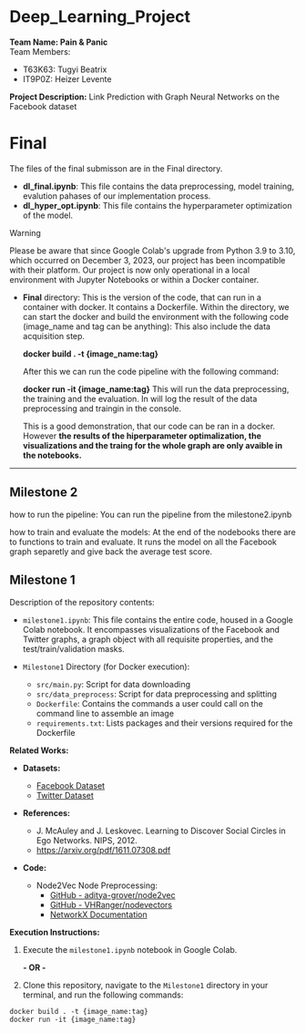 # Deep_Learning_Project

**Team Name: Pain & Panic**  
Team Members:  
- T63K63: Tugyi Beatrix  
- IT9P0Z: Heizer Levente  

**Project Description:** Link Prediction with Graph Neural Networks on the Facebook dataset

# Final
The files of the final submisson are in the Final directory. 
- **dl_final.ipynb**: This file contains the data preprocessing, model training, evalution pahases of our implementation process.
- **dl_hyper_opt.ipynb**: This file contains the hyperparameter optimization of the model.

> [!WARNING]  
> Please be aware that since Google Colab's upgrade from Python 3.9 to 3.10, which occurred on December 3, 2023, our project has been incompatible with their platform. Our project is now only operational in a local environment with Jupyter Notebooks or within a Docker container.

- **Final** directory: This is the version of the code, that can run in a container with docker. It contains a Dockerfile.
    Within the directory, we can start the docker and build the environment with the following code (image_name and tag can be anything):
    This also include the data acquisition step.
    
   **docker build . -t {image_name:tag}**
  
   After this we can run the code pipeline with the following command: 
  
  **docker run -it {image_name:tag}**
  This will run the data preprocessing, the training and the evaluation. In will log the result of the data preprocessing and traingin in the console.
  
  This is a good demonstration, that our code can be ran in a docker. However **the results of the hiperparameter optimalization, the visualizations and the traing for the whole graph are only avaible in the notebooks.**


---



## Milestone 2

how to run the pipeline: You can run the pipeline from the milestone2.ipynb

how to train and evaluate the models: At the end of the nodebooks there are to functions to train and evaluate.
It runs the model on all the Facebook graph separetly and give back the average test score.

## Milestone 1
Description of the repository contents:

- `milestone1.ipynb`: This file contains the entire code, housed in a Google Colab notebook. It encompasses visualizations of the Facebook and Twitter graphs, a graph object with all requisite properties, and the test/train/validation masks.

- `Milestone1` Directory (for Docker execution):  
  - `src/main.py`: Script for data downloading  
  - `src/data_preprocess`: Script for data preprocessing and splitting  
  - `Dockerfile`: Contains the commands a user could call on the command line to assemble an image  
  - `requirements.txt`: Lists packages and their versions required for the Dockerfile

**Related Works:**  

- **Datasets:**  
  - [Facebook Dataset](https://snap.stanford.edu/data/ego-Facebook.html)  
  - [Twitter Dataset](https://snap.stanford.edu/data/ego-Twitter.html)

- **References:**  
  - J. McAuley and J. Leskovec. Learning to Discover Social Circles in Ego Networks. NIPS, 2012.
  - https://arxiv.org/pdf/1611.07308.pdf

- **Code:**  
  - Node2Vec Node Preprocessing:
    - [GitHub - aditya-grover/node2vec](https://github.com/aditya-grover/node2vec)  
    - [GitHub - VHRanger/nodevectors](https://github.com/VHRanger/nodevectors/blob/master/nodevectors/node2vec.py)  
    - [NetworkX Documentation](https://networkx.org/documentation/stable/reference/generated/networkx.drawing.nx_pylab.draw_networkx.html)

**Execution Instructions:**

1. Execute the `milestone1.ipynb` notebook in Google Colab.

   **- OR -**

2. Clone this repository, navigate to the `Milestone1` directory in your terminal, and run the following commands:  

```shell
docker build . -t {image_name:tag}
docker run -it {image_name:tag}
```
